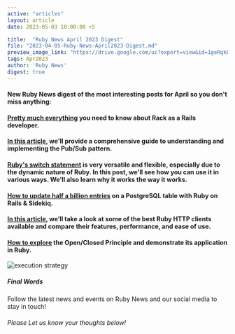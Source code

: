 ```yaml
---
active: "articles"
layout: article
date: 2023-05-03 10:00:00 +5

title:  "Ruby News April 2023 Digest"
file: "2023-04-05-Ruby-News-April2023-Digest.md"
preview_image_link: "https://drive.google.com/uc?export=view&id=1geRqkLh_l9SfFpkji0RrWzFYNQ8Os6Z-"
tags: Apr2023
author: 'Ruby News'
digest: true
---
```


#### New Ruby News digest of the most interesting posts for April so you don't miss anything:
#### [Pretty much everything](https://www.akshaykhot.com/definitive-guide-to-rack/) you need to know about Rack as a Rails developer.

#### [In this article](https://blog.rubyhero.dev/delegator-design-pattern), we'll provide a comprehensive guide to understanding and implementing the Pub/Sub pattern.

#### [Ruby's switch statement](https://www.akshaykhot.com/ruby-switch-statement/) is very versatile and flexible, especially due to the dynamic nature of Ruby. In this post, we'll see how you can use it in various ways. We'll also learn why it works the way it works.

#### [How to update half a billion entries](https://blog.eq8.eu/til/update-millions-of-records-in-rails.html) on a PostgreSQL table with Ruby on Rails & Sidekiq.

#### [In this article](https://www.scrapingdog.com/blog/ruby-http-clients/), we’ll take a look at some of the best Ruby HTTP clients available and compare their features, performance, and ease of use.

#### [How to explore](https://reinteractive.com/articles/creating-intelligent-knowledge-base-q&a-app-with-gpt-3-and-ruby) the Open/Closed Principle and demonstrate its application in Ruby. 

![execution strategy](https://drive.google.com/uc?export=view&id=1OJUHkkm0sIKnaNwzyJNjsJ8cRDbYaCs1)
##### Final Words

Follow the latest news and events on Ruby News and our social media to stay in touch!

###### Please Let us know your thoughts below!
